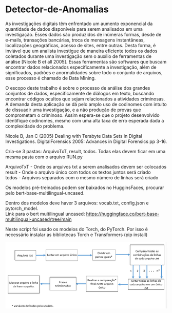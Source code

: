 # Detector-de-Anomalias

As investigações digitais têm enfrentado um aumento exponencial da quantidade de dados disponíveis para serem analisados em uma investigação. Esses dados são produzidos de inúmeras formas, desde de e-mails, transações bancárias, troca de mensagens instantâneas, localizações geográficas, acesso de sites, entre outras. Desta forma, é inviável que um analista investigue de maneira eficiente todos os dados coletados durante uma investigação sem o auxílio de ferramentas de análise [Nicole B et all 2005]. Essas ferramentas são softwares que buscam encontrar dados relacionados especificamente a investigação, além de significados, padrões e anormalidades sobre todo o conjunto de arquivos, esse processo é chamado de Data Mining.

O escopo deste trabalho é sobre o processo de análise dos grandes conjuntos de dados, especificamente de diálogos em texto, buscando encontrar códigos ocultos que sejam relacionados a atividades criminosas. A demanda desta aplicação se dá pelo amplo uso de codinomes com intuito de dissuadir uma investigação, e a não produção de provas que comprometam o criminoso.  Assim espera-se que o projeto desenvolvido identifique codinomes, mesmo com uma alta taxa de erro esperada dada a complexidade do problema. 

Nicole B, Jan C (2005) Dealing with Terabyte Data Sets in Digital Investigations. DigitalForensics 2005: Advances in Digital Forensics pp 3-16. 

Cria-se 3 pastas: ArquivoTxT, result, todos. Todas elas devem ficar em uma mesma pasta com o arquivo RUN.py 

ArquivoTxT    - Onde os arquivos txt a serem analisados devem ser colocados  
result - Onde o arquivo único com todos os textos juntos será criado  
todos  - Arquivos separados com o mesmo número de linhas será criado

Os modelos pré-treinados podem ser baixados no HugginsFaces, procurar pelo bert-base-multilingual-uncased.  

Dentro dos modelos deve haver 3 arquivos: vocab.txt, config.json e pytorch_model.  
Link para o bert multilingual uncased: https://huggingface.co/bert-base-multilingual-uncased/tree/main 

Neste script foi usado os modelos do Torch, do PyTorch. Por isso é necessário instalar as bibliotecas Torch e Transformers (pip install)

![alt text](https://github.com/kennynakamura/Detector-de-Anomalias/blob/main/fluxograma.png?raw=true)
